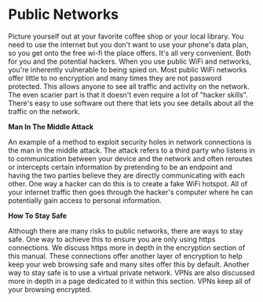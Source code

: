 # Public Networks 

Picture yourself out at your favorite coffee shop or your local library. You
need to use the internet but you don't want to use your phone's data plan, so
you get onto the free wi-fi the place offers. It's all very convenient. Both
for you and the potential hackers. When you use public WiFi and networks,
you're inherently vulnerable to being spied on. Most public WiFi networks offer
little to no encryption and many times they are not password protected. This
allows anyone to see all traffic and activity on the network. The even scarier
part is that it doesn't even require a lot of "hacker skills". There's easy to
use software out there that lets you see details about all the traffic on the
network. 

**Man In The Middle Attack**

An example of a method to exploit security holes in network connections is the
man in the middle attack. The attack refers to a third party who listens in to
communication between your device and the network and often reroutes or
intercepts certain information by pretending to be an endpoint and having the
two parties believe they are directly communicating with each other. One way a
hacker can do this is to create a fake WiFi hotspot. All of your internet
traffic then goes through the hacker's computer where he can potentially gain
access to personal information.

**How To Stay Safe**

Although there are many risks to public networks, there are ways to stay safe.
One way to achieve this to ensure you are only using https connections. We
discuss https more in depth in the encryption section of this manual. These
connections offer another layer of encryption to help keep your web browsing
safe and many sites offer this by default. Another way to stay safe is to use a
virtual private network. VPNs are also discussed more in depth in a page
dedicated to it within this section. VPNs keep all of your browsing encrypted. 

